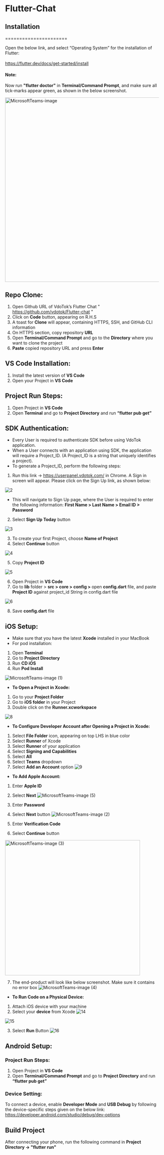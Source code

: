 # Flutter-Chat


## Installation

======================

Open the below link, and select “Operating System” for the installation of Flutter:  
<br/>
https://flutter.dev/docs/get-started/install 

#### Note: 
Now run <b>"flutter doctor"</b> in <b>Terminal/Command Prompt</b>, and make sure all tick-marks appear green, as shown in the below screenshot. 

<img width="603" alt="MicrosoftTeams-image" src="https://user-images.githubusercontent.com/86484384/139054351-32baf182-20d3-476a-b73e-df1927210ffe.png">

## Repo Clone:

1. Open Github URL of VdoTok’s Flutter Chat  " https://github.com/vdotok/Flutter-chat "
2. Click on <b>Code</b> button, appearing on R.H.S
3. A toast for <b>Clone</b> will appear, containing HTTPS, SSH, and GitHub CLI  information
4. On HTTPS section, copy repository <b>URL</b> 
5. Open <b>Terminal/Command Prompt</b> and go to the <b>Directory</b> where you want to clone the project
6. <b>Paste</b> copied repository URL and press <b>Enter</b> 

## VS Code Installation: 

1. Install the latest version of <b>VS Code</b>
2. Open your Project in <b>VS Code</b>

## Project Run Steps:

1. Open Project in <b>VS Code</b>
2. Open <b>Terminal</b> and go to <b>Project Directory</b> and run <b>“flutter pub get”</b>


## SDK Authentication: 

* Every User is required to authenticate SDK before using VdoTok application. 
* When a User connects with an application using SDK, the application will require a Project_ID. (A Project_ID is a string that uniquely identifies a project). 
* To generate a Project_ID, perform the following steps: 

1. Run this link -> https://userpanel.vdotok.com/ in Chrome. A Sign in screen will appear. Please click on the Sign Up link, as shown below: 

![2](https://user-images.githubusercontent.com/86484384/139055385-c14b148c-b056-4065-9482-249c134f5651.jpg)

* This will navigate to Sign Up page, where the User is required to enter the following information: <b>First Name > Last Name > Email ID > Password </b>

2. Select <b>Sign Up Today</b> button

![3](https://user-images.githubusercontent.com/86484384/139064711-bea2bf70-7f02-4655-a98c-94a40d8d712b.jpg)

3. To create your first Project, choose <b>Name of Project</b>
4. Select <b>Continue</b> button

![4](https://user-images.githubusercontent.com/86484384/139066181-f60b1870-b2cd-4506-9a36-cf8989c7d4df.jpg)

5. Copy <b>Project ID</b>

![5](https://user-images.githubusercontent.com/86484384/139066525-c88c03fe-ec5a-413d-9294-1f38fb28edfa.jpg)

6. Open Project in <b>VS Code</b>
7. Go to <b>lib</b> folder > <b> src > core > config > </b> open <b>config.dart</b> file, and paste <b>Project ID</b> against project_id String in config.dart file

![6](https://user-images.githubusercontent.com/86484384/139203408-9bee3cf8-73c1-4297-8f2f-224aaabba3bb.jpg)

8. Save <b>config.dart</b> file 

## iOS Setup: 

* Make sure that you have the latest <b>Xcode</b> installed in your MacBook 
* For pod installation: 

1. Open <b>Terminal</b>
2. Go to <b>Project Directory</b>
3. Run <b>CD iOS</b>
4. Run <b>Pod Install</b>

![MicrosoftTeams-image (1)](https://user-images.githubusercontent.com/86484384/139202518-daeb9b97-fa18-476b-bc5f-d48020131d92.jpg)

* <b>To Open a Project in Xcode:</b>

1. Go to your <b>Project Folder</b>
2. Go to <b>iOS folder</b> in your Project 
3. Double click on the <b>Runner.xcworkspace</b>

![8](https://user-images.githubusercontent.com/86484384/139203776-bf1fe5fd-2530-4d4b-b30e-199468429449.jpg)

* <b>To Configure Developer Account after Opening a Project in Xcode:</b>

1. Select <b>File Folder</b> icon, appearing on top LHS in blue color 
2. Select <b>Runner</b> of Xcode 
3. Select <b>Runner</b> of your application 
4. Select <b>Signing and Capabilities</b>
5. Select <b>All</b>
6. Select <b>Teams</b> dropdown 
7. Select <b>Add an Account</b> option 
![9](https://user-images.githubusercontent.com/86484384/139213606-e091c899-d631-44d2-95d7-a41542a17d61.jpg)

* <b>To Add Apple Account:</b>

1. Enter <b>Apple ID</b>
2. Select <b>Next</b>
![MicrosoftTeams-image (5)](https://user-images.githubusercontent.com/86484384/139230893-a99c0476-ea9d-4df3-bcf2-ee163bf702d7.jpg)

3. Enter <b>Password</b>
4. Select <b>Next</b> button
![MicrosoftTeams-image (2)](https://user-images.githubusercontent.com/86484384/139231712-f94b1e76-fda8-435a-9284-ccc09e4d9d96.jpg)

5. Enter <b>Verification Code</b>
6. Select <b>Continue</b> button
<img width="442" alt="MicrosoftTeams-image (3)" src="https://user-images.githubusercontent.com/86484384/139232081-ba1d8eed-2075-4cac-84f0-b1c3083e3079.png">

7. The end-product will look like below screenshot. Make sure it contains no error box 
![MicrosoftTeams-image (4)](https://user-images.githubusercontent.com/86484384/139232686-8c872744-db54-4785-bc1b-b22ae0691dd3.jpg)

* <b>To Run Code on a Physical Device:</b>

1. Attach iOS device with your machine 
2. Select your <b>device</b> from Xcode 
![14](https://user-images.githubusercontent.com/86484384/139233823-ea67475a-d919-4945-88da-5a205a86bac0.jpg)

![15](https://user-images.githubusercontent.com/86484384/139233996-d47eee74-33f8-42fc-96f2-b157da018e67.jpg)

3. Select <b>Run</b> Button
![16](https://user-images.githubusercontent.com/86484384/139234426-e5a54b59-b050-4038-83d2-592b0dbc3343.jpg)

## Android Setup: 

### Project Run Steps: 

1. Open Project in <b>VS Code</b>
2. Open <b>Terminal/Command Prompt</b> and go to <b>Project Directory</b> and run <b>“flutter pub get”</b>

### Device Setting: 

To connect a device, enable <b>Developer Mode</b> and <b>USB Debug</b> by following the device-specific steps given on the below link:  
https://developer.android.com/studio/debug/dev-options 

## Build Project 

After connecting your phone, run the following command in <b>Project Directory -> "flutter run"</b>
